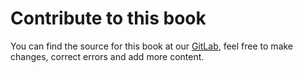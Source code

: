 # Contribute to this book

You can find the source for this book at our [GitLab](https://gitlab.com/veloren/book), feel free to make changes, correct errors and add more content.
